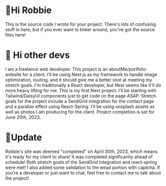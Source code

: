 # 👋Hi Robbie

This is the source code I wrote for your project. There's lots of confusing stuff in here, but if you ever want to tinker around, you've got the source files here!

# 👋 Hi other devs

I am a freelance web developer. This project is an aboutMe/portfolio website for a client. I'll be using Next.js as my framework to handle image optimization, routing, and it should give me a better shot at meeting my stretch goals. I'm traditionally a React developer, but Next seems like it'll do more heavy lifting for me. This is my first Next project. I'll be starting with Tailwind/DaisyUI components just to get code on the page ASAP. Stretch goals for the project include a SendGrid integration for the contact page and a parallax effect using React-Spring. I'll be using unsplash assets as well as photos I am producing for the client. Project completion is set for June 20th, 2023.

# 🥂Update
Robbie's site was deemed "completed" on April 30th, 2023, which means it's ready for my client to share! It was completed significantly ahead of schedule! Both stretch goals of the SendGrid integration and react-spring were met! I also added some validation to the email portion with captcha. If you're a developer or just want to chat, feel free to contact me to talk about the project!

